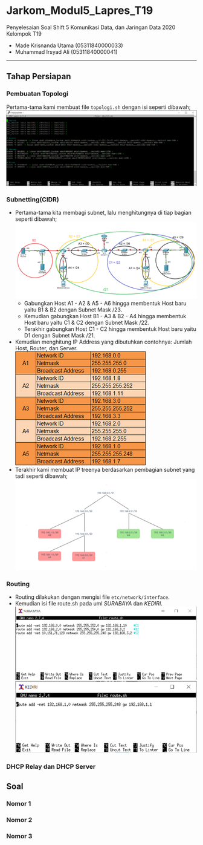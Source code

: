 # Jarkom_Modul5_Lapres_T19
Penyelesaian Soal Shift 5 Komunikasi Data, dan Jaringan Data 2020\
Kelompok T19
  * Made Krisnanda Utama (05311840000033)
  * Muhammad Irsyad Ali (05311840000041)


---

## Tahap Persiapan
### Pembuatan Topologi
 Pertama-tama kami membuat file ```topologi.sh``` dengan isi seperti dibawah;
  ![topologi_1](https://github.com/krisnanda59/Jarkom_Modul5__Lapres_T19/blob/main/dokum%20shift%205/topologi_persiapan.png)
 
### Subnetting(CIDR)
 - Pertama-tama kita membagi subnet, lalu menghitungnya di tiap bagian seperti dibawah;
  ![subnetting_1](https://github.com/krisnanda59/Jarkom_Modul5__Lapres_T19/blob/main/dokum%20shift%205/pembagian%20subnet_persiapan.png)
   - Gabungkan Host A1 - A2 & A5 - A6 hingga membentuk Host baru yaitu B1 & B2 dengan Subnet Mask /23.
   - Kemudian gabungkan Host B1 - A3 & B2 - A4 hingga membentuk Host baru yaitu C1 & C2 dengan Subnet Mask /22.
   - Terakhir gabungkan Host C1 - C2 hingga membentuk Host baru yaitu D1 dengan Subnet Mask /21.
 - Kemudian menghitung IP Address yang dibutuhkan contohnya: Jumlah Host, Router, dan Server.
  ![subnetting_2](https://github.com/krisnanda59/Jarkom_Modul5__Lapres_T19/blob/main/dokum%20shift%205/Pembagian%20IP_persiapan(%20ditulis%20jangan%20dimasukin%20gambar).png)
 - Terakhir kami membuat IP treenya berdasarkan pembagian subnet yang tadi seperti dibawah;
  ![subnetting_3](https://github.com/krisnanda59/Jarkom_Modul5__Lapres_T19/blob/main/dokum%20shift%205/tree_persiapan.png)

 ### Routing
  - Routing dilakukan dengan mengisi file ```etc/network/interface```.
  - Kemudian isi file route.sh pada uml *SURABAYA* dan *KEDIRI*.
   ![routing_1](https://github.com/krisnanda59/Jarkom_Modul5__Lapres_T19/blob/main/dokum%20shift%205/routing%20surabaya_persiapan.png)
   ![routing_2](https://github.com/krisnanda59/Jarkom_Modul5__Lapres_T19/blob/main/dokum%20shift%205/routing%20kediri_persiapan.png)
 
### DHCP Relay dan DHCP Server
 
 
## Soal
### Nomor 1
 
 
### Nomor 2


### Nomor 3

